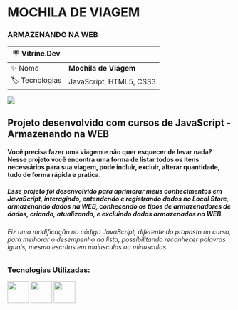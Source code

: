 # MOCHILA DE VIAGEM
### ARMAZENANDO NA WEB

| :placard: Vitrine.Dev |     |
| -------------  | --- |
| :sparkles: Nome        | **Mochila de Viagem**
| :label: Tecnologias | JavaScript, HTML5, CSS3
        



<img src="https://github.com/AnaKercia1/Mochila-de-Viagem/assets/123599474/3ad0f119-8a6c-41a0-8ab8-7b310d4328ea#vitrinedev">

## Projeto desenvolvido com cursos de JavaScript - Armazenando na WEB

#### Você precisa fazer uma viagem e não quer esquecer de levar nada? Nesse projeto você encontra uma forma de listar todos os itens necessários para sua viagem, pode incluir, excluir, alterar quantidade, tudo de forma rápida e pratica. 

##### Esse projeto foi desenvolvido para aprimorar meus conhecimentos em JavaScript, interagindo, entendendo e registrando dados no Local Store, armazenando dados na WEB, conhecendo os tipos de armazenadores de dados, criando, atualizando, e excluindo dados armazenados na WEB.  
###### Fiz uma modificação no código JavaScript, diferente do proposto no curso, para melhorar o desempenho da lista, possibilitando reconhecer palavras iguais, mesmo escritas em maiusculas ou minusculas. 

### Tecnologias Utilizadas:
<img src="https://github.com/AnaKercia1/Robotron-2000/assets/123599474/2be7c164-5594-487f-8fa9-5d7be019a50f" width="48">
<img src="https://github.com/AnaKercia1/Robotron-2000/assets/123599474/3e618180-932f-4181-8c9b-b68d0c1d3475" width="48">
<img src="https://github.com/AnaKercia1/Robotron-2000/assets/123599474/0fd3075c-7a2b-460b-af21-3c93b0de296b" width="48">

